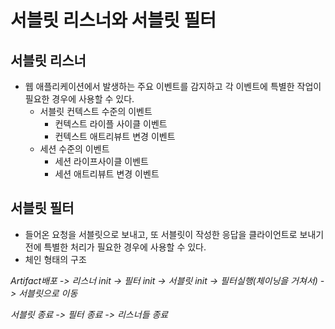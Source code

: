 # 서블릿 리스너와 서블릿 필터

## 서블릿 리스너
+ 웹 애플리케이션에서 발생하는 주요 이벤트를 감지하고 각 이벤트에 특별한 작업이 필요한 경우에 사용할 수 있다.
    + 서블릿 컨텍스트 수준의 이벤트
        + 컨텍스트 라이플 사이클 이벤트
        + 컨텍스트 애트리뷰트 변경 이벤트
    + 세션 수준의 이벤트
        + 세션 라이프사이클 이벤트
        + 세션 애트리뷰트 변경 이벤트
        

## 서블릿 필터
+ 들어온 요청을 서블릿으로 보내고, 또 서블릿이 작성한 응답을 클라이언트로 보내기 전에 특별한 처리가 필요한 경우에 사용할 수 있다.
+ 체인 형태의 구조

*Artifact배포 -> 리스너 init -> 필터 init -> 서블릿 init -> 필터실행(체이닝을 거쳐서) -> 서블릿으로 이동*


*서블릿 종료 -> 필터 종료 -> 리스너들 종료*


